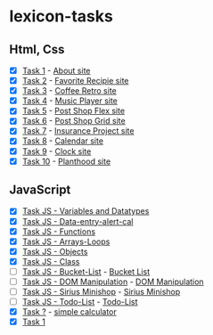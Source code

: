 # lexicon-tasks

## Html, Css

- [x] [Task 1](lexicon-task-about) - [About site](https://cloticc.github.io/lexicon-tasks/lexicon-task-about/)
- [x] [Task 2](lexicon-task-favorite-recipe) - [Favorite Recipie site](https://cloticc.github.io/lexicon-tasks/lexicon-task-favorite-recipe/)
- [x] [Task 3](lexicon-task-coffee-retro) - [Coffee Retro site](https://cloticc.github.io/lexicon-tasks/lexicon-task-coffee-retro/)
- [x] [Task 4](lexicon-task-music-player) - [Music Player site](https://cloticc.github.io/lexicon-tasks/lexicon-task-music-player/)
- [x] [Task 5](lexicon-task-post-shop-flex) - [Post Shop Flex site](https://cloticc.github.io/lexicon-tasks/lexicon-task-post-shop-flex/)
- [x] [Task 6](lexicon-task-post-shop-grid) - [Post Shop Grid site](https://cloticc.github.io/lexicon-tasks/lexicon-task-post-shop-grid/)
- [x] [Task 7](lexicon-task-insurance-project/) - [Insurance Project site](https://cloticc.github.io/lexicon-tasks/lexicon-task-insurance-project/)
- [x] [Task 8](lexicon-task-calendar/) - [Calendar site](https://cloticc.github.io/lexicon-tasks/lexicon-task-calendar/)
- [x] [Task 9](lexicon-task-clock/) - [Clock site](https://cloticc.github.io/lexicon-tasks/lexicon-task-clock/)
- [x] [Task 10](lexicon-task-planthood/) - [Planthood site](https://cloticc.github.io/lexicon-tasks/lexicon-task-planthood/index.html)

## JavaScript

- [x] [Task JS - Variables and Datatypes](lexicon-task-variable-datatype/)
- [x] [Task JS - Data-entry-alert-cal](lexicon-task-Data-entry-alert-cal/)
- [x] [Task JS - Functions](lexicon-task-functions/)
- [x] [Task JS - Arrays-Loops](lexicon-task-array-loop/)
- [x] [Task JS - Objects](lexicon-task-objects/)
- [x] [Task JS - Class](lexicon-task-class/)
- [ ] [Task JS - Bucket-List](lexicon-task-bucket-list/) - [Bucket List](https://cloticc.github.io/lexicon-tasks/lexicon-task-bucket-list/)
- [ ] [Task JS - DOM Manipulation](lexicon-task-DOM-manipulation/) - [DOM Manipulation](https://cloticc.github.io/lexicon-tasks/lexicon-task-DOM-manipulation/)
- [ ] [Task JS - Sirius Minishop](lexicon-task-sirius-minishop/)  - [Sirius Minishop](https://cloticc.github.io/lexicon-tasks/lexicon-task-sirius-minishop/)
- [ ] [Task JS - Todo-List](lexicon-task-todo-list/) - [Todo-List](https://cloticc.github.io/lexicon-tasks/lexicon-task-todo-list/)  
- [x] [Task ?](lexicon-task-calculator/) - [simple calculator](https://cloticc.github.io/lexicon-tasks/lexicon-task-calculator/)
- [x] [Task 1](lexicon-task-sauna/)